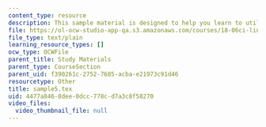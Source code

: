 ```yaml
---
content_type: resource
description: This sample material is designed to help you learn to utilize Latex.
file: https://ol-ocw-studio-app-qa.s3.amazonaws.com/courses/18-06ci-linear-algebra-communications-intensive-spring-2004/4477a8468dee0dcc778cd7a3c8f58270_sample5.tex
file_type: text/plain
learning_resource_types: []
ocw_type: OCWFile
parent_title: Study Materials
parent_type: CourseSection
parent_uid: f390261c-2752-7685-acba-e21973c91d46
resourcetype: Other
title: sample5.tex
uid: 4477a846-8dee-0dcc-778c-d7a3c8f58270
video_files:
  video_thumbnail_file: null
---
```

